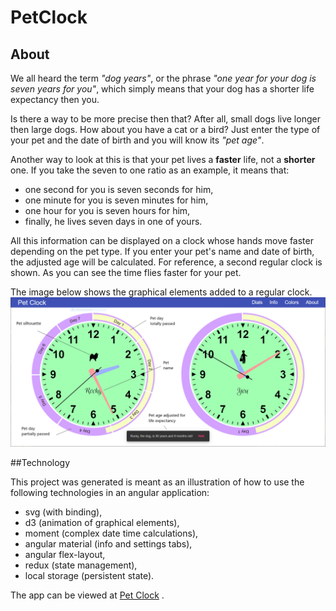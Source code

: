 # PetClock

## About

We all heard the term *"dog years"*, or the phrase *"one year for your dog is seven years for you"*,
which simply means that your dog has a shorter life expectancy then you. 

Is there a way to be more precise then that? After all, 
small dogs live longer then large dogs. How about you have a cat or a bird?
Just enter the type of your pet and the date of birth and you will know its *"pet age"*.

Another way to look at this is that your pet lives a **faster** life, not a **shorter** one.
If you take the seven to one ratio as an example, it means that:
* one second for you is seven seconds for him, 
* one minute for you is seven minutes for him, 
* one hour for you is seven hours for him, 
* finally, he lives seven days in one of yours. 
 
All this information can be displayed on a clock whose hands move faster depending on the pet type. 
If you enter your pet's name and date of birth, the adjusted age will be calculated.
For reference, a second regular clock is shown. As you can see the time flies faster for your pet.  

The image below shows the graphical elements added to a regular clock.
![Pet Clock Help](/PetClockHelp.png)

##Technology

This project was generated is meant as an illustration of how to use the following technologies in an angular application:
* svg (with binding),
* d3 (animation of graphical elements),
* moment (complex date time calculations),
* angular material (info and settings tabs),
* angular flex-layout,
* redux (state management),
* local storage (persistent state).

The app can be viewed at [Pet Clock](https://ldrosu.github.io/PetClock/) .
